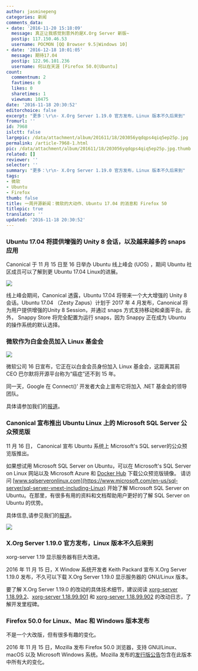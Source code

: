 ```yaml
---
author: jasminepeng
categories: 新闻
comments_data:
- date: '2016-11-20 15:18:09'
  message: 真正让我感觉到意外的是X.Org Server 新版~
  postip: 117.150.46.53
  username: POCMON [QQ Browser 9.5|Windows 10]
- date: '2016-12-18 10:01:05'
  message: 期待17.04
  postip: 122.96.101.236
  username: 何以在天涯 [Firefox 50.0|Ubuntu]
count:
  commentnum: 2
  favtimes: 0
  likes: 0
  sharetimes: 1
  viewnum: 10475
date: '2016-11-18 20:30:52'
editorchoice: false
excerpt: "更多：\r\n- X.Org Server 1.19.0 官方发布，Linux 版本不久后来到"
fromurl: ''
id: 7968
islctt: false
largepic: /data/attachment/album/201611/18/203056yqdqps4qiq5ep25p.jpg
permalink: /article-7968-1.html
pic: /data/attachment/album/201611/18/203056yqdqps4qiq5ep25p.jpg.thumb.jpg
related: []
reviewer: ''
selector: ''
summary: "更多：\r\n- X.Org Server 1.19.0 官方发布，Linux 版本不久后来到"
tags:
- 微软
- Ubuntu
- Firefox
thumb: false
title: 一周开源新闻：微软的大动作、Ubuntu 17.04 的消息和 Firefox 50
titlepic: true
translator: ''
updated: '2016-11-18 20:30:52'
---
```


### Ubuntu 17.04 将提供增强的 Unity 8 会话，以及越来越多的 snaps 应用


Canonical 于 11 月 15 日至 16 日举办 Ubuntu 线上峰会 (UOS) ，期间 Ubuntu 社区成员可以了解到更 Ubuntu 17.04 Linux的进展。


![](/data/attachment/album/201611/18/203056yqdqps4qiq5ep25p.jpg)


线上峰会期间，Canonical 透露，Ubuntu 17.04 将带来一个大大增强的 Unity 8 会话。Ubuntu 17.04 （Zesty Zapus）计划于 2017 年 4 月发布，Canonical 将为用户提供增强的Unity 8 Session，并通过 snaps 方式支持移动和桌面平台。此外， Snappy Store 将完全配置为运行 snaps，因为 Snappy 正在成为 Ubuntu 的操作系统的默认选择。


### 微软作为白金会员加入 Linux 基金会


![](/data/attachment/album/201611/17/163813zkykjl4y1jl50wki.png)


微软公司 16 日宣布，它正在以白金会员身份加入 Linux 基金会，这距离其前 CEO 巴尔默将开源平台称为“癌症”还不到 15 年。


同一天，Google 在 Connect()’ 开发者大会上宣布它将加入 .NET 基金会的领导团队。


具体请参加我们的[报道](/article-7966-1.html)。


### Canonical 宣布推出 Ubuntu Linux 上的 Microsoft SQL Server 公众预览版


11 月 16 日， Canonical 宣布 Ubuntu 系统上 Microsoft's SQL server的公众预览版推出。


如果想试用 Microsoft SQL Server on Ubuntu，可以在 Microsoft's SQL Server on Linux 网站以及 Microsoft Azure 和 [Docker Hub](http://hub.docker.com/r/microsoft/mssql-server-linux) 下载公众预览版镜像。 请访问 [www.sqlserveronlinux.com](https://www.microsoft.com/en-us/sql-server/sql-server-vnext-including-Linux) 开始了解 Microsoft SQL Server on Ubuntu。在那里，有很多有用的资料和文档帮助用户更好的了解 SQL Server on Ubuntu 的优势。


具体信息,请参见我们的[报道](/article-7967-1.html)。


![](/data/attachment/album/201611/17/213226blpr367yaaafzaaw.jpg)


### X.Org Server 1.19.0 官方发布，Linux 版本不久后来到


xorg-server 1.19 显示服务器有巨大改进。


2016 年 11 月 15 日，X Window 系统开发者 Keith Packard 宣布 X.Org Server 1.19.0 发布，不久可以下载 X.Org Server 1.19.0 显示服务器的 GNU/Linux 版本。


要了解 X.Org Server 1.19.0 的改动的具体技术细节，建议阅读 [xorg-server 1.18.99.2](https://lists.x.org/archives/xorg-announce/2016-September/002709.html)、[xorg-server 1.18.99.901](https://lists.x.org/archives/xorg-announce/2016-September/002711.html) 和 [xorg-server 1.18.99.902](https://lists.x.org/archives/xorg-announce/2016-October/002734.html) 的改动日志，了解开发里程碑。


### Firefox 50.0 for Linux、Mac 和 Windows 版本发布


不是一个大改版，但有很多有趣的变化。


2016 年 11 月 15 日，Mozilla 发布 Firefox 50.0 浏览器，支持 GNU/Linux、macOS 以及 Microsoft Windows 系统。Mozilla 发布的[发行版公告](https://www.mozilla.org/en-US/firefox/50.0/releasenotes/)包含在此版本中所有大的变化。